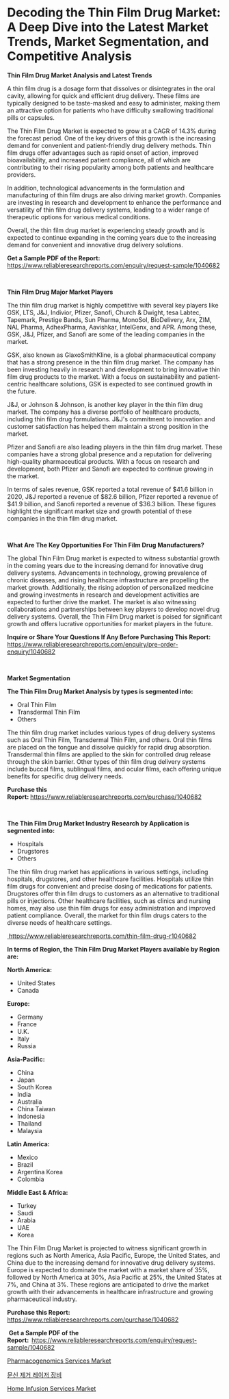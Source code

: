 <p><h1>Decoding the Thin Film Drug Market: A Deep Dive into the Latest Market Trends, Market Segmentation, and Competitive Analysis</h1></p><p><strong>Thin Film Drug Market Analysis and Latest Trends</strong></p>
<p><p>A thin film drug is a dosage form that dissolves or disintegrates in the oral cavity, allowing for quick and efficient drug delivery. These films are typically designed to be taste-masked and easy to administer, making them an attractive option for patients who have difficulty swallowing traditional pills or capsules.</p><p>The Thin Film Drug Market is expected to grow at a CAGR of 14.3% during the forecast period. One of the key drivers of this growth is the increasing demand for convenient and patient-friendly drug delivery methods. Thin film drugs offer advantages such as rapid onset of action, improved bioavailability, and increased patient compliance, all of which are contributing to their rising popularity among both patients and healthcare providers.</p><p>In addition, technological advancements in the formulation and manufacturing of thin film drugs are also driving market growth. Companies are investing in research and development to enhance the performance and versatility of thin film drug delivery systems, leading to a wider range of therapeutic options for various medical conditions.</p><p>Overall, the thin film drug market is experiencing steady growth and is expected to continue expanding in the coming years due to the increasing demand for convenient and innovative drug delivery solutions.</p></p>
<p><strong>Get a Sample PDF of the Report:&nbsp;</strong> <a href="https://www.reliableresearchreports.com/enquiry/request-sample/1040682">https://www.reliableresearchreports.com/enquiry/request-sample/1040682</a></p>
<p>&nbsp;</p>
<p><strong>Thin Film Drug Major Market Players</strong></p>
<p><p>The thin film drug market is highly competitive with several key players like GSK, LTS, J&J, Indivior, Pfizer, Sanofi, Church & Dwight, tesa Labtec, Tapemark, Prestige Bands, Sun Pharma, MonoSol, BioDelivery, Arx, ZIM, NAL Pharma, AdhexPharma, Aavishkar, IntelGenx, and APR. Among these, GSK, J&J, Pfizer, and Sanofi are some of the leading companies in the market.</p><p>GSK, also known as GlaxoSmithKline, is a global pharmaceutical company that has a strong presence in the thin film drug market. The company has been investing heavily in research and development to bring innovative thin film drug products to the market. With a focus on sustainability and patient-centric healthcare solutions, GSK is expected to see continued growth in the future.</p><p>J&J, or Johnson & Johnson, is another key player in the thin film drug market. The company has a diverse portfolio of healthcare products, including thin film drug formulations. J&J's commitment to innovation and customer satisfaction has helped them maintain a strong position in the market.</p><p>Pfizer and Sanofi are also leading players in the thin film drug market. These companies have a strong global presence and a reputation for delivering high-quality pharmaceutical products. With a focus on research and development, both Pfizer and Sanofi are expected to continue growing in the market.</p><p>In terms of sales revenue, GSK reported a total revenue of $41.6 billion in 2020, J&J reported a revenue of $82.6 billion, Pfizer reported a revenue of $41.9 billion, and Sanofi reported a revenue of $36.3 billion. These figures highlight the significant market size and growth potential of these companies in the thin film drug market.</p></p>
<p>&nbsp;</p>
<p><strong>What Are The Key Opportunities For Thin Film Drug Manufacturers?</strong></p>
<p><p>The global Thin Film Drug market is expected to witness substantial growth in the coming years due to the increasing demand for innovative drug delivery systems. Advancements in technology, growing prevalence of chronic diseases, and rising healthcare infrastructure are propelling the market growth. Additionally, the rising adoption of personalized medicine and growing investments in research and development activities are expected to further drive the market. The market is also witnessing collaborations and partnerships between key players to develop novel drug delivery systems. Overall, the Thin Film Drug market is poised for significant growth and offers lucrative opportunities for market players in the future.</p></p>
<p><strong>Inquire or Share Your Questions If Any Before Purchasing This Report:</strong> <a href="https://www.reliableresearchreports.com/enquiry/pre-order-enquiry/1040682">https://www.reliableresearchreports.com/enquiry/pre-order-enquiry/1040682</a></p>
<p>&nbsp;</p>
<p><strong>Market Segmentation</strong></p>
<p><strong>The Thin Film Drug Market Analysis by types is segmented into:</strong></p>
<p><ul><li>Oral Thin Film</li><li>Transdermal Thin Film</li><li>Others</li></ul></p>
<p><p>The thin film drug market includes various types of drug delivery systems such as Oral Thin Film, Transdermal Thin Film, and others. Oral thin films are placed on the tongue and dissolve quickly for rapid drug absorption. Transdermal thin films are applied to the skin for controlled drug release through the skin barrier. Other types of thin film drug delivery systems include buccal films, sublingual films, and ocular films, each offering unique benefits for specific drug delivery needs.</p></p>
<p><strong>Purchase this Report:&nbsp;</strong><a href="https://www.reliableresearchreports.com/purchase/1040682">https://www.reliableresearchreports.com/purchase/1040682</a></p>
<p>&nbsp;</p>
<p><strong>The Thin Film Drug Market Industry Research by Application is segmented into:</strong></p>
<p><ul><li>Hospitals</li><li>Drugstores</li><li>Others</li></ul></p>
<p><p>The thin film drug market has applications in various settings, including hospitals, drugstores, and other healthcare facilities. Hospitals utilize thin film drugs for convenient and precise dosing of medications for patients. Drugstores offer thin film drugs to customers as an alternative to traditional pills or injections. Other healthcare facilities, such as clinics and nursing homes, may also use thin film drugs for easy administration and improved patient compliance. Overall, the market for thin film drugs caters to the diverse needs of healthcare settings.</p></p>
<p><a href="https://www.reliableresearchreports.com/thin-film-drug-r1040682">&nbsp;https://www.reliableresearchreports.com/thin-film-drug-r1040682</a></p>
<p><strong>In terms of Region, the Thin Film Drug Market Players available by Region are:</strong></p>
<p>
    <p> <strong> North America: </strong>
        <ul>
            <li>United States</li>
            <li>Canada</li>
        </ul>
        </p> 
    <p> <strong> Europe: </strong>
        <ul>
            <li>Germany</li>
            <li>France</li>
            <li>U.K.</li>
            <li>Italy</li>
            <li>Russia</li>
        </ul>
        </p> 
    <p> <strong> Asia-Pacific: </strong>
        <ul>
            <li>China</li>
            <li>Japan</li>
            <li>South Korea</li>
            <li>India</li>
            <li>Australia</li>
            <li>China Taiwan</li>
            <li>Indonesia</li>
            <li>Thailand</li>
            <li>Malaysia</li>
        </ul>
        </p> 
    <p> <strong> Latin America: </strong>
        <ul>
            <li>Mexico</li>
            <li>Brazil</li>
            <li>Argentina Korea</li>
            <li>Colombia</li>
        </ul>
        </p> 
    <p> <strong> Middle East & Africa: </strong>
        <ul>
            <li>Turkey</li>
            <li>Saudi</li>
            <li>Arabia</li>
            <li>UAE</li>
            <li>Korea</li>
        </ul>
    </p>
    </p>
<p><p>The Thin Film Drug Market is projected to witness significant growth in regions such as North America, Asia Pacific, Europe, the United States, and China due to the increasing demand for innovative drug delivery systems. Europe is expected to dominate the market with a market share of 35%, followed by North America at 30%, Asia Pacific at 25%, the United States at 7%, and China at 3%. These regions are anticipated to drive the market growth with their advancements in healthcare infrastructure and growing pharmaceutical industry.</p></p>
<p><strong>Purchase this Report: </strong><a href="https://www.reliableresearchreports.com/purchase/1040682">https://www.reliableresearchreports.com/purchase/1040682</a></p>
<p>&nbsp;<strong>Get a Sample PDF of the Report:&nbsp;&nbsp;</strong><a href="https://www.reliableresearchreports.com/enquiry/request-sample/1040682">https://www.reliableresearchreports.com/enquiry/request-sample/1040682</a></p>
<p><strong></strong></p>
<p><p><a href="https://github.com/HowardDelgaXXfnf/Market-Research-Report-List-1/blob/main/pharmacogenomics-services-market.md">Pharmacogenomics Services Market</a></p><p><a href="https://github.com/tasfiyaj85/Market-Research-Report-List-2/blob/main/618630573359.md">문신 제거 레이저 장비</a></p><p><a href="https://github.com/nandosuryapratama/Market-Research-Report-List-1/blob/main/home-infusion-services-market.md">Home Infusion Services Market</a></p></p>